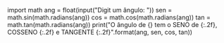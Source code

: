 import math
ang = float(input("Digit um ângulo: "))
sen = math.sin(math.radians(ang))
cos = math.cos(math.radians(ang))
tan = math.tan(math.radians(ang))
print("O ângulo de {} tem o SENO de {:.2f}, COSSENO {:.2f} e TANGENTE {:.2f}".format(ang, sen, cos, tan))
